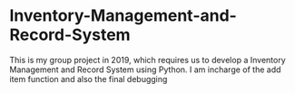 # Inventory-Management-and-Record-System
This is my group project in 2019, which requires us to develop a Inventory Management and Record System using Python.
I am incharge of the add item function and also the final debugging

